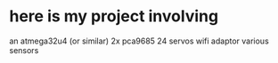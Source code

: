 # here is my project involving 
an atmega32u4 (or similar)
2x pca9685 
24 servos
wifi adaptor
various sensors
